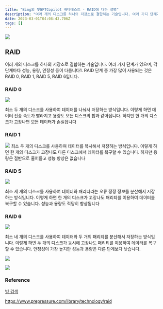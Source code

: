 ```yaml
---
title: "Bing의 챗GPTCopilot 배타테스트 - RAID에 대한 설명"
description: "여러 개의 디스크를 하나의 저장소로 결합하는 기술입니다. 여러 가지 단계가 있으며, 각 단계마다 성능, 용량, 안정성 등이 다릅니다1. RAID 단계 중 가장 많이 사용되는 것은 RAID 0, RAID 1, RAID 5, RAID 6입니다.최소 두 개의 디스크를 사용하"
date: 2023-03-01T04:08:43.706Z
tags: []
---
```

![](/velogimages/15008f3f-f289-4896-bf2b-518ce4a44fcf-image.png)


## RAID
여러 개의 디스크를 하나의 저장소로 결합하는 기술입니다. 
여러 가지 단계가 있으며, 각 단계마다 성능, 용량, 안정성 등이 다릅니다1. RAID 단계 중 가장 많이 사용되는 것은 RAID 0, RAID 1, RAID 5, RAID 6입니다.

### RAID 0
![](/velogimages/65c009ab-4b22-4a57-afaa-451521715c25-image.png)

최소 두 개의 디스크를 사용하여 데이터를 나눠서 저장하는 방식입니다. 이렇게 하면 데이터 전송 속도가 빨라지고 용량도 모든 디스크의 합과 같아집니다. 하지만 한 개의 디스크가 고장나면 모든 데이터가 손실됩니다

### RAID 1
![](/velogimages/a8488abb-689a-45fa-9792-3c35d11e0fa7-image.png)
최소 두 개의 디스크를 사용하여 데이터를 복사해서 저장하는 방식입니다. 이렇게 하면 한 개의 디스크가 고장나도 다른 디스크에서 데이터를 복구할 수 있습니다. 하지만 용량은 절반으로 줄어들고 성능 향상은 없습니다

### RAID 5
![](/velogimages/dd6ca38d-6642-4c74-aa53-541cc7a15e1e-image.png)

최소 세 개의 디스크를 사용하여 데이터와 패리티라는 오류 정정 정보를 분산해서 저장하는 방식입니다. 이렇게 하면 한 개의 디스크가 고장나도 패리티를 이용하여 데이터를 복구할 수 있습니다. 성능과 용량도 적당히 향상됩니다

### RAID 6
![](/velogimages/813efe7e-09b7-4a60-bc34-cc2bcdcb2bb7-image.png)

최소 네 개의 디스크를 사용하여 데이터와 두 개의 패리티를 분산해서 저장하는 방식입니다. 이렇게 하면 두 개의 디스크가 동시에 고장나도 패리티를 이용하여 데이터를 복구할 수 있습니다. 안정성이 가장 높지만 성능과 용량은 다른 단계보다 낮습니다.

![](/velogimages/d2e28549-d4ec-40fd-adee-4605ec2e99dc-image.png)

![](/velogimages/d447ddec-9e76-45ab-8858-22efd8c40501-image.png)

### Reference
[빙 검색](https://www.bing.com/search?q=RAID+%EB%8B%A8%EA%B3%84%EC%97%90+%EB%8C%80%ED%95%B4+%EA%B0%84%EB%8B%A8%ED%95%98%EA%B2%8C+%EC%84%A4%EB%AA%85%ED%95%B4%EC%A4%98&qs=n&form=QBRE&sp=-1&ghc=1&lq=0&pq=raid+%EB%8B%A8%EA%B3%84%EC%97%90+%EB%8C%80%ED%95%B4+%EA%B0%84%EB%8B%A8%ED%95%98%EA%B2%8C+%EC%84%A4%EB%AA%85%ED%95%B4%EC%A4%98&sc=10-21&sk=&cvid=102F072A3BCA44429ED1AB7517593FEC&ghsh=0&ghacc=0&ghpl=)

https://www.prepressure.com/library/technology/raid
